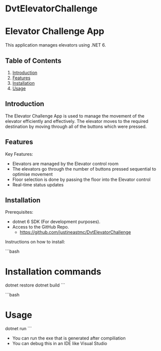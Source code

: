 # DvtElevatorChallenge

# Elevator Challenge App
 
This application manages elevators using .NET 6.
 
## Table of Contents
 
1. [Introduction](#introduction)
2. [Features](#features)
3. [Installation](#installation)
4. [Usage](#usage)
 
## Introduction
 
The Elevator Challenge App is used to manage the movement of the elevator efficiently and effectively. The elevator moves to the required destination by moving through all of the buttons which were pressed.
 
## Features
 
Key Features:
- Elevators are managed by the Elevator control room
- The elevators go through the number of buttons pressed sequential to optimise movement
- Floor selection is done by passing the floor into the Elevator control
- Real-time status updates
 
## Installation
 
Prerequisites:
- dotnet 6 SDK (For development purposes).
- Access to the GitHub Repo.
	- https://github.com/justineastmc/DvtElevatorChallenge

Instructions on how to install:
 
\`\`\`bash
# Installation commands
dotnet restore
dotnet build
\`\`\`
 
 
\`\`\`bash
# Usage
dotnet run
\`\`\`
- You can run the exe that is generated after compiliation
- You can debug this in an IDE like Visual Studio

